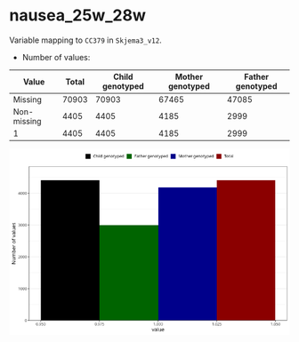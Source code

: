 # nausea_25w_28w
Variable mapping to `CC379` in `Skjema3_v12`.
- Number of values:

| Value | Total | Child genotyped | Mother genotyped | Father genotyped |
| ----- | ----- | --------------- | ---------------- | ---------------- |
| Missing | 70903 | 70903 | 67465 | 47085 |
| Non-missing | 4405 | 4405 | 4185 | 2999 |
| 1 | 4405 | 4405 | 4185 | 2999 |



![](nausea_25w_28w_n.png)



